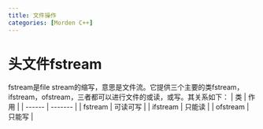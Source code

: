 ```yaml
---
title: 文件操作
categories: [Morden C++]
---
```

# 头文件fstream
fstream是file stream的缩写，意思是文件流。它提供三个主要的类fstream，ifstream，ofstream，三者都可以进行文件的或读，或写。其关系如下：
| 类 | 作用 |
| ------ | ------- |
| fstream | 可读可写 |
| ifstream | 只能读 |
| ofstream | 只能写 |
